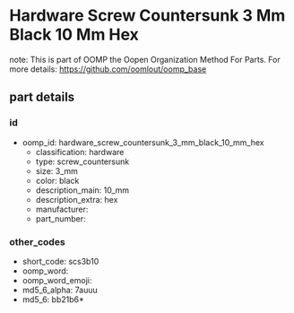 # Hardware Screw Countersunk 3 Mm Black 10 Mm Hex  

note: This is part of OOMP the Oopen Organization Method For Parts. For more details: https://github.com/oomlout/oomp_base

##  part details





### id
* oomp_id: hardware_screw_countersunk_3_mm_black_10_mm_hex
  * classification: hardware
  * type: screw_countersunk
  * size: 3_mm
  * color: black
  * description_main: 10_mm
  * description_extra: hex
  * manufacturer: 
  * part_number: 

### other_codes
* short_code: scs3b10
* oomp_word: 
* oomp_word_emoji: 
* md5_6_alpha: 7auuu
* md5_6: bb21b6* 